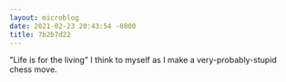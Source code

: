 ```yaml
---
layout: microblog
date: 2021-02-23 20:43:54 -0800
title: 7b2b7d22
---
```

"Life is for the living" I think to myself as I make a very-probably-stupid chess move.

